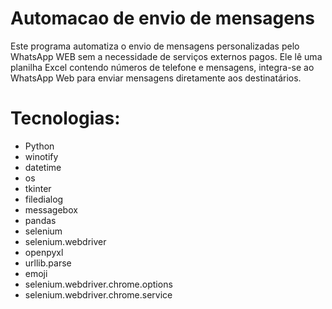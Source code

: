# Automacao de envio de mensagens
Este programa automatiza o envio de mensagens personalizadas pelo WhatsApp WEB sem a necessidade de serviços externos pagos. Ele lê uma planilha Excel contendo números de telefone e mensagens,  integra-se ao WhatsApp Web para enviar mensagens diretamente aos destinatários.

# Tecnologias:
- Python
- winotify
- datetime
- os
- tkinter
- filedialog
- messagebox
- pandas
- selenium
- selenium.webdriver
- openpyxl
- urllib.parse
- emoji
- selenium.webdriver.chrome.options
- selenium.webdriver.chrome.service
